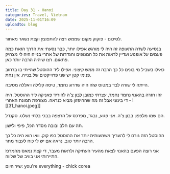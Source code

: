 ```yaml
---
title: Day 31 - Hanoi
categories: Travel, Vietnam
date: 2025-11-01T16:09
uploadto: blog
---
```

לסיכום - פוקוק מקום שממש רצה להתפוצץ וקצת נשאר מאחור.

בנסיעה לשדה התעופה זה היה לי מורגש אפילו יותר, כבר נסעתי את הדרך הזאת כמה פעמים על אופנוע ועדיין לראות את כל המנופים והגדרות של אתרי בנייה היה לי מצחיק פתאום. רצו שיהיה הרבה יותר כאן.

כאילו בשביל מי בונים כל כך הרבה זה ממש קיצוני. אפילו ליד ההוסטל שהייתי בו ברחוב פנימי קטן יש שני פרוייקטים של בנייה. אין נחת.

הייתה לי שורה לבד במטוס שזה היה שדרוג נחמד, טיסה קלילה ויאללה מסיבה.

זהו חזרה בהאנוי נחמד נחמד, עצרתי כמובן לבון צ'ה להוריד פאניקה ליד ההוסטל. היה די בינוני אבל זה מה שהחיפזון מביא כנראה. מצורפת תמונת האחרי -
![[31_hanoi.jpeg]]

הם שמו מלפפון בבון צ'ה. אני פגוע, נבגד, מפרכס על הרצפה בבכי בלתי נשלט. סקנדל.

תה עם חלב ובובה מסדר הכל, פיפי ולישון.

ההוסטל הזה גורם לי להעריך משמעותית יותר את ההוסטל בפו קוק. וואו הוא היה כל כך הרבה יותר טוב. נראה אם יש לי כוח לעבור מחר.

אני רוצה הפעם בהאנוי לצאת מהעיר העתיקה ולראות מעבר, די קצת נמאס מהמרכז התיירותי אני בוויב של שלווה.

שיר היום:
you're everything - chick corea